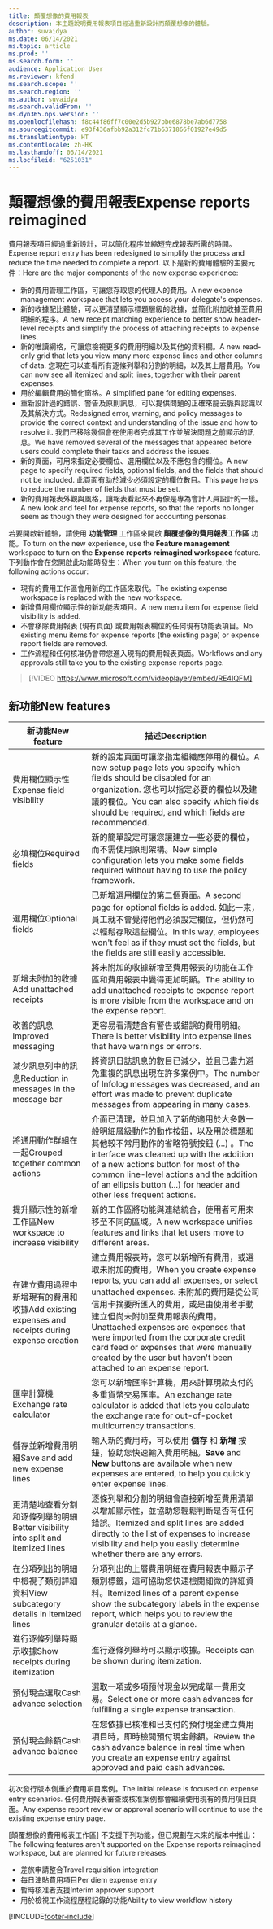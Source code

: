 ```yaml
---
title: 顛覆想像的費用報表
description: 本主題說明費用報表項目經過重新設計而顛覆想像的體驗。
author: suvaidya
ms.date: 06/14/2021
ms.topic: article
ms.prod: ''
ms.search.form: ''
audience: Application User
ms.reviewer: kfend
ms.search.scope: ''
ms.search.region: ''
ms.author: suvaidya
ms.search.validFrom: ''
ms.dyn365.ops.version: ''
ms.openlocfilehash: f8c44f86ff7c00e2d5b927bbe6878be7ab6d7758
ms.sourcegitcommit: e93f436afbb92a312fc71b6371866f01927e49d5
ms.translationtype: HT
ms.contentlocale: zh-HK
ms.lasthandoff: 06/14/2021
ms.locfileid: "6251031"
---
```

# <a name="expense-reports-reimagined"></a><span data-ttu-id="47e6b-103">顛覆想像的費用報表</span><span class="sxs-lookup"><span data-stu-id="47e6b-103">Expense reports reimagined</span></span>

<span data-ttu-id="47e6b-104">費用報表項目經過重新設計，可以簡化程序並縮短完成報表所需的時間。</span><span class="sxs-lookup"><span data-stu-id="47e6b-104">Expense report entry has been redesigned to simplify the process and reduce the time needed to complete a report.</span></span> <span data-ttu-id="47e6b-105">以下是新的費用體驗的主要元件：</span><span class="sxs-lookup"><span data-stu-id="47e6b-105">Here are the major components of the new expense experience:</span></span>

- <span data-ttu-id="47e6b-106">新的費用管理工作區，可讓您存取您的代理人的費用。</span><span class="sxs-lookup"><span data-stu-id="47e6b-106">A new expense management workspace that lets you access your delegate's expenses.</span></span>
- <span data-ttu-id="47e6b-107">新的收據配比體驗，可以更清楚顯示標題層級的收據，並簡化附加收據至費用明細的程序。</span><span class="sxs-lookup"><span data-stu-id="47e6b-107">A new receipt matching experience to better show header-level receipts and simplify the process of attaching receipts to expense lines.</span></span>
- <span data-ttu-id="47e6b-108">新的唯讀網格，可讓您檢視更多的費用明細以及其他的資料欄。</span><span class="sxs-lookup"><span data-stu-id="47e6b-108">A new read-only grid that lets you view many more expense lines and other columns of data.</span></span> <span data-ttu-id="47e6b-109">您現在可以查看所有逐條列舉和分割的明細，以及其上層費用。</span><span class="sxs-lookup"><span data-stu-id="47e6b-109">You can now see all itemized and split lines, together with their parent expenses.</span></span>
- <span data-ttu-id="47e6b-110">用於編輯費用的簡化窗格。</span><span class="sxs-lookup"><span data-stu-id="47e6b-110">A simplified pane for editing expenses.</span></span>
- <span data-ttu-id="47e6b-111">重新設計過的錯誤、警告及原則訊息，可以提供問題的正確來龍去脈與認識以及其解決方式。</span><span class="sxs-lookup"><span data-stu-id="47e6b-111">Redesigned error, warning, and policy messages to provide the correct context and understanding of the issue and how to resolve it.</span></span> <span data-ttu-id="47e6b-112">我們已移除幾個會在使用者完成其工作並解決問題之前顯示的訊息。</span><span class="sxs-lookup"><span data-stu-id="47e6b-112">We have removed several of the messages that appeared before users could complete their tasks and address the issues.</span></span>
- <span data-ttu-id="47e6b-113">新的頁面，可用來指定必要欄位、選用欄位以及不應包含的欄位。</span><span class="sxs-lookup"><span data-stu-id="47e6b-113">A new page to specify required fields, optional fields, and the fields that should not be included.</span></span> <span data-ttu-id="47e6b-114">此頁面有助於減少必須設定的欄位數目。</span><span class="sxs-lookup"><span data-stu-id="47e6b-114">This page helps to reduce the number of fields that must be set.</span></span>
- <span data-ttu-id="47e6b-115">新的費用報表外觀與風格，讓報表看起來不再像是專為會計人員設計的一樣。</span><span class="sxs-lookup"><span data-stu-id="47e6b-115">A new look and feel for expense reports, so that the reports no longer seem as though they were designed for accounting personas.</span></span>

<span data-ttu-id="47e6b-116">若要開啟新體驗，請使用 **功能管理** 工作區來開啟 **顛覆想像的費用報表工作區** 功能。</span><span class="sxs-lookup"><span data-stu-id="47e6b-116">To turn on the new experience, use the **Feature management** workspace to turn on the **Expense reports reimagined workspace** feature.</span></span> <span data-ttu-id="47e6b-117">下列動作會在您開啟此功能時發生：</span><span class="sxs-lookup"><span data-stu-id="47e6b-117">When you turn on this feature, the following actions occur:</span></span>

- <span data-ttu-id="47e6b-118">現有的費用工作區會用新的工作區來取代。</span><span class="sxs-lookup"><span data-stu-id="47e6b-118">The existing expense workspace is replaced with the new workspace.</span></span>
- <span data-ttu-id="47e6b-119">新增費用欄位顯示性的新功能表項目。</span><span class="sxs-lookup"><span data-stu-id="47e6b-119">A new menu item for expense field visibility is added.</span></span>
- <span data-ttu-id="47e6b-120">不會移除費用報表 (現有頁面) 或費用報表欄位的任何現有功能表項目。</span><span class="sxs-lookup"><span data-stu-id="47e6b-120">No existing menu items for expense reports (the existing page) or expense report fields are removed.</span></span>
- <span data-ttu-id="47e6b-121">工作流程和任何核准仍會帶您進入現有的費用報表頁面。</span><span class="sxs-lookup"><span data-stu-id="47e6b-121">Workflows and any approvals still take you to the existing expense reports page.</span></span>

> [!VIDEO https://www.microsoft.com/videoplayer/embed/RE4IQFM]

## <a name="new-features"></a><span data-ttu-id="47e6b-122">新功能</span><span class="sxs-lookup"><span data-stu-id="47e6b-122">New features</span></span>

| <span data-ttu-id="47e6b-123">新功能</span><span class="sxs-lookup"><span data-stu-id="47e6b-123">New feature</span></span> | <span data-ttu-id="47e6b-124">描述</span><span class="sxs-lookup"><span data-stu-id="47e6b-124">Description</span></span> |
|---|----|
| <span data-ttu-id="47e6b-125">費用欄位顯示性</span><span class="sxs-lookup"><span data-stu-id="47e6b-125">Expense field visibility</span></span> | <span data-ttu-id="47e6b-126">新的設定頁面可讓您指定組織應停用的欄位。</span><span class="sxs-lookup"><span data-stu-id="47e6b-126">A new setup page lets you specify which fields should be disabled for an organization.</span></span> <span data-ttu-id="47e6b-127">您也可以指定必要的欄位以及建議的欄位。</span><span class="sxs-lookup"><span data-stu-id="47e6b-127">You can also specify which fields should be required, and which fields are recommended.</span></span> |
| <span data-ttu-id="47e6b-128">必填欄位</span><span class="sxs-lookup"><span data-stu-id="47e6b-128">Required fields</span></span> | <span data-ttu-id="47e6b-129">新的簡單設定可讓您讓建立一些必要的欄位，而不需使用原則架構。</span><span class="sxs-lookup"><span data-stu-id="47e6b-129">New simple configuration lets you make some fields required without having to use the policy framework.</span></span> |
| <span data-ttu-id="47e6b-130">選用欄位</span><span class="sxs-lookup"><span data-stu-id="47e6b-130">Optional fields</span></span> | <span data-ttu-id="47e6b-131">已新增選用欄位的第二個頁面。</span><span class="sxs-lookup"><span data-stu-id="47e6b-131">A second page for optional fields is added.</span></span> <span data-ttu-id="47e6b-132">如此一來，員工就不會覺得他們必須設定欄位，但仍然可以輕鬆存取這些欄位。</span><span class="sxs-lookup"><span data-stu-id="47e6b-132">In this way, employees won't feel as if they must set the fields, but the fields are still easily accessible.</span></span> |
| <span data-ttu-id="47e6b-133">新增未附加的收據</span><span class="sxs-lookup"><span data-stu-id="47e6b-133">Add unattached receipts</span></span> | <span data-ttu-id="47e6b-134">將未附加的收據新增至費用報表的功能在工作區和費用報表中變得更加明顯。</span><span class="sxs-lookup"><span data-stu-id="47e6b-134">The ability to add unattached receipts to expense report is more visible from the workspace and on the expense report.</span></span> |
| <span data-ttu-id="47e6b-135">改善的訊息</span><span class="sxs-lookup"><span data-stu-id="47e6b-135">Improved messaging</span></span> | <span data-ttu-id="47e6b-136">更容易看清楚含有警告或錯誤的費用明細。</span><span class="sxs-lookup"><span data-stu-id="47e6b-136">There is better visibility into expense lines that have warnings or errors.</span></span> |
| <span data-ttu-id="47e6b-137">減少訊息列中的訊息</span><span class="sxs-lookup"><span data-stu-id="47e6b-137">Reduction in messages in the message bar</span></span>| <span data-ttu-id="47e6b-138">將資訊日誌訊息的數目已減少，並且已盡力避免重複的訊息出現在許多案例中。</span><span class="sxs-lookup"><span data-stu-id="47e6b-138">The number of Infolog messages was decreased, and an effort was made to prevent duplicate messages from appearing in many cases.</span></span> |
| <span data-ttu-id="47e6b-139">將通用動作群組在一起</span><span class="sxs-lookup"><span data-stu-id="47e6b-139">Grouped together common actions</span></span> | <span data-ttu-id="47e6b-140">介面已清理，並且加入了新的適用於大多數一般明細層級動作的動作按鈕，以及用於標題和其他較不常用動作的省略符號按鈕 (...) 。</span><span class="sxs-lookup"><span data-stu-id="47e6b-140">The interface was cleaned up with the addition of a new actions button for most of the common line-level actions and the addition of an ellipsis button (...) for header and other less frequent actions.</span></span> |
| <span data-ttu-id="47e6b-141">提升顯示性的新增工作區</span><span class="sxs-lookup"><span data-stu-id="47e6b-141">New workspace to increase visibility</span></span> | <span data-ttu-id="47e6b-142">新的工作區將功能與連結統合，使用者可用來移至不同的區域。</span><span class="sxs-lookup"><span data-stu-id="47e6b-142">A new workspace unifies features and links that let users move to different areas.</span></span> |
| <span data-ttu-id="47e6b-143">在建立費用過程中新增現有的費用和收據</span><span class="sxs-lookup"><span data-stu-id="47e6b-143">Add existing expenses and receipts during expense creation</span></span> | <span data-ttu-id="47e6b-144">建立費用報表時，您可以新增所有費用，或選取未附加的費用。</span><span class="sxs-lookup"><span data-stu-id="47e6b-144">When you create expense reports, you can add all expenses, or select unattached expenses.</span></span> <span data-ttu-id="47e6b-145">未附加的費用是從公司信用卡摘要所匯入的費用，或是由使用者手動建立但尚未附加至費用報表的費用。</span><span class="sxs-lookup"><span data-stu-id="47e6b-145">Unattached expenses are expenses that were imported from the corporate credit card feed or expenses that were manually created by the user but haven't been attached to an expense report.</span></span>|
| <span data-ttu-id="47e6b-146">匯率計算機</span><span class="sxs-lookup"><span data-stu-id="47e6b-146">Exchange rate calculator</span></span> | <span data-ttu-id="47e6b-147">您可以新增匯率計算機，用來計算現款支付的多重貨幣交易匯率。</span><span class="sxs-lookup"><span data-stu-id="47e6b-147">An exchange rate calculator is added that lets you calculate the exchange rate for out-of-pocket multicurrency transactions.</span></span> |
| <span data-ttu-id="47e6b-148">儲存並新增費用明細</span><span class="sxs-lookup"><span data-stu-id="47e6b-148">Save and add new expense lines</span></span> | <span data-ttu-id="47e6b-149">輸入新的費用時，可以使用 **儲存** 和 **新增** 按鈕，協助您快速輸入費用明細。</span><span class="sxs-lookup"><span data-stu-id="47e6b-149">**Save** and **New** buttons are available when new expenses are entered, to help you quickly enter expense lines.</span></span> |
| <span data-ttu-id="47e6b-150">更清楚地查看分割和逐條列舉的明細</span><span class="sxs-lookup"><span data-stu-id="47e6b-150">Better visibility into split and itemized lines</span></span> | <span data-ttu-id="47e6b-151">逐條列舉和分割的明細會直接新增至費用清單以增加顯示性，並協助您輕鬆判斷是否有任何錯誤。</span><span class="sxs-lookup"><span data-stu-id="47e6b-151">Itemized and split lines are added directly to the list of expenses to increase visibility and help you easily determine whether there are any errors.</span></span> |
| <span data-ttu-id="47e6b-152">在分項列出的明細中檢視子類別詳細資料</span><span class="sxs-lookup"><span data-stu-id="47e6b-152">View subcategory details in itemized lines</span></span> | <span data-ttu-id="47e6b-153">分項列出的上層費用明細在費用報表中顯示子類別標籤，這可協助您快速檢閱細微的詳細資料。</span><span class="sxs-lookup"><span data-stu-id="47e6b-153">Itemized lines of a parent expense show the subcategory labels in the expense report, which helps you to review the granular details at a glance.</span></span>|
| <span data-ttu-id="47e6b-154">進行逐條列舉時顯示收據</span><span class="sxs-lookup"><span data-stu-id="47e6b-154">Show receipts during itemization</span></span> | <span data-ttu-id="47e6b-155">進行逐條列舉時可以顯示收據。</span><span class="sxs-lookup"><span data-stu-id="47e6b-155">Receipts can be shown during itemization.</span></span> |
| <span data-ttu-id="47e6b-156">預付現金選取</span><span class="sxs-lookup"><span data-stu-id="47e6b-156">Cash advance selection</span></span> | <span data-ttu-id="47e6b-157">選取一項或多項預付現金以完成單一費用交易。</span><span class="sxs-lookup"><span data-stu-id="47e6b-157">Select one or more cash advances for fulfilling a single expense transaction.</span></span> |
| <span data-ttu-id="47e6b-158">預付現金餘額</span><span class="sxs-lookup"><span data-stu-id="47e6b-158">Cash advance balance</span></span> | <span data-ttu-id="47e6b-159">在您依據已核准和已支付的預付現金建立費用項目時，即時檢閱預付現金餘額。</span><span class="sxs-lookup"><span data-stu-id="47e6b-159">Review the cash advance balance in real time when you create an expense entry against approved and paid cash advances.</span></span> |

<span data-ttu-id="47e6b-160">初次發行版本側重於費用項目案例。</span><span class="sxs-lookup"><span data-stu-id="47e6b-160">The initial release is focused on expense entry scenarios.</span></span> <span data-ttu-id="47e6b-161">任何費用報表審查或核准案例都會繼續使用現有的費用項目頁面。</span><span class="sxs-lookup"><span data-stu-id="47e6b-161">Any expense report review or approval scenario will continue to use the existing expense entry page.</span></span>

<span data-ttu-id="47e6b-162">[顛覆想像的費用報表工作區] 不支援下列功能，但已規劃在未來的版本中推出：</span><span class="sxs-lookup"><span data-stu-id="47e6b-162">The following features aren't supported on the Expense reports reimagined workspace, but are planned for future releases:</span></span> 

- <span data-ttu-id="47e6b-163">差旅申請整合</span><span class="sxs-lookup"><span data-stu-id="47e6b-163">Travel requisition integration</span></span>
- <span data-ttu-id="47e6b-164">每日津貼費用項目</span><span class="sxs-lookup"><span data-stu-id="47e6b-164">Per diem expense entry</span></span>
- <span data-ttu-id="47e6b-165">暫時核准者支援</span><span class="sxs-lookup"><span data-stu-id="47e6b-165">Interim approver support</span></span>
- <span data-ttu-id="47e6b-166">用於檢視工作流程歷程記錄的功能</span><span class="sxs-lookup"><span data-stu-id="47e6b-166">Ability to view workflow history</span></span>


[!INCLUDE[footer-include](../includes/footer-banner.md)]
